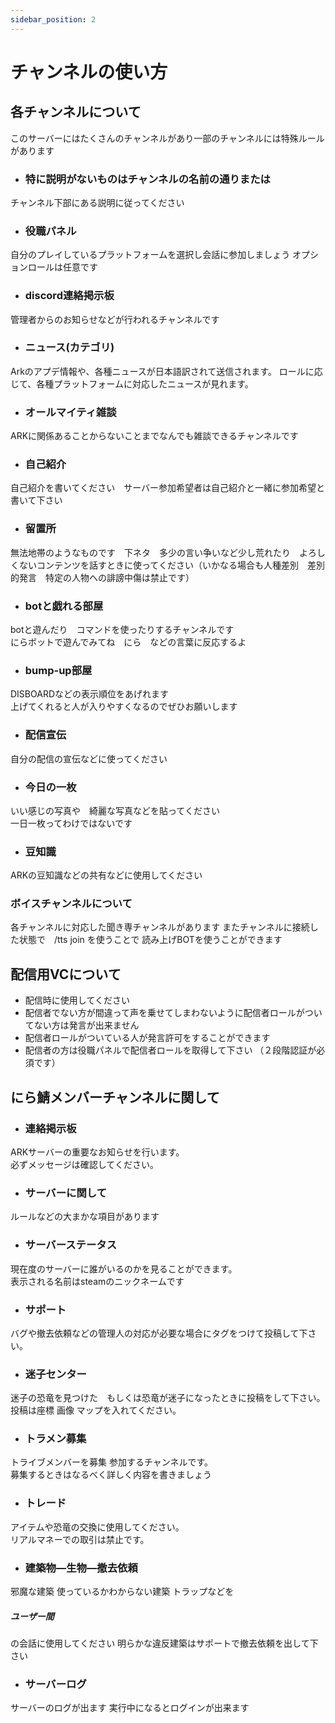 ```yaml
---
sidebar_position: 2
---
```

# チャンネルの使い方

## 各チャンネルについて
このサーバーにはたくさんのチャンネルがあり一部のチャンネルには特殊ルールがあります
- <h3>特に説明がないものはチャンネルの名前の通りまたは   
チャンネル下部にある説明に従ってください</h3>

- <h3>役職パネル</h3>   
自分のプレイしているプラットフォームを選択し会話に参加しましょう
オプションロールは任意です

- <h3>discord連絡掲示板</h3>  
管理者からのお知らせなどが行われるチャンネルです

- <h3>ニュース(カテゴリ)</h3>
Arkのアプデ情報や、各種ニュースが日本語訳されて送信されます。 ロールに応じて、各種プラットフォームに対応したニュースが見れます。

- <h3>オールマイティ雑談</h3>   
ARKに関係あることからないことまでなんでも雑談できるチャンネルです

- <h3>自己紹介</h3>   
自己紹介を書いてください　サーバー参加希望者は自己紹介と一緒に参加希望と書いて下さい

- <h3>留置所</h3>   
無法地帯のようなものです　下ネタ　多少の言い争いなど少し荒れたり　よろしくないコンテンツを話すときに使ってください（いかなる場合も人種差別　差別的発言　特定の人物への誹謗中傷は禁止です）

- <h3>botと戯れる部屋</h3>   
botと遊んだり　コマンドを使ったりするチャンネルです  
にらボットで遊んでみてね　にら　などの言葉に反応するよ

- <h3>bump-up部屋</h3>   
DISBOARDなどの表示順位をあげれます  
上げてくれると人が入りやすくなるのでぜひお願いします

- <h3>配信宣伝</h3>   
自分の配信の宣伝などに使ってください

- <h3>今日の一枚</h3>   
いい感じの写真や　綺麗な写真などを貼ってください  
一日一枚ってわけではないです

- <h3>豆知識</h3>   
ARKの豆知識などの共有などに使用してください

<h3>ボイスチャンネルについて</h3>
各チャンネルに対応した聞き専チャンネルがあります
またチャンネルに接続した状態で　/tts join  を使うことで 読み上げBOTを使うことができます

## 配信用VCについて 
- 配信時に使用してください
- 配信者でない方が間違って声を乗せてしまわないように配信者ロールがついてない方は発言が出来ません
- 配信者ロールがついている人が発言許可をすることができます
- 配信者の方は役職パネルで配信者ロールを取得して下さい
（２段階認証が必須です） 

## にら鯖メンバーチャンネルに関して

- <h3>連絡掲示板</h3>  
ARKサーバーの重要なお知らせを行います。  
必ずメッセージは確認してください。
- <h3>サーバーに関して</h3>  
ルールなどの大まかな項目があります
- <h3>サーバーステータス</h3>  
現在度のサーバーに誰がいるのかを見ることができます。  
表示される名前はsteamのニックネームです
- <h3>サポート</h3>  
バグや撤去依頼などの管理人の対応が必要な場合にタグをつけて投稿して下さい。  

- <h3>迷子センター</h3>  
迷子の恐竜を見つけた　もしくは恐竜が迷子になったときに投稿をして下さい。  
投稿は座標 画像 マップを入れてください。
- <h3>トラメン募集</h3>  
トライブメンバーを募集 参加するチャンネルです。  
募集するときはなるべく詳しく内容を書きましょう
- <h3>トレード</h3>  
アイテムや恐竜の交換に使用してください。  
リアルマネーでの取引は禁止です。
- <h3>建築物―生物―撤去依頼</h3>  
邪魔な建築 使っているかわからない建築 トラップなどを<h5>ユーザー間</h5>の会話に使用してください
明らかな違反建築はサポートで撤去依頼を出して下さい
- <h3>サーバーログ</h3>  
サーバーのログが出ます
実行中になるとログインが出来ます

